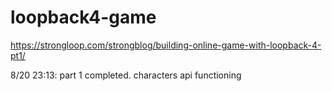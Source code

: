 # loopback4-game
https://strongloop.com/strongblog/building-online-game-with-loopback-4-pt1/

8/20 23:13: part 1 completed. characters api functioning
